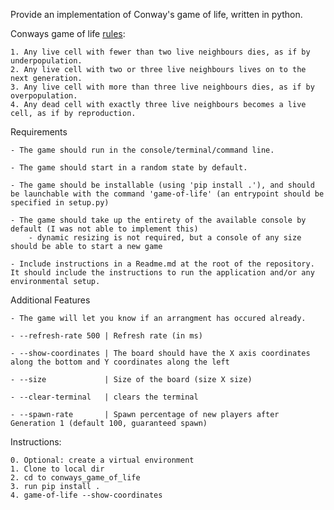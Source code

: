 Provide an implementation of Conway's game of life, written in python.

Conways game of life [rules](https://playgameoflife.com/info):

    1. Any live cell with fewer than two live neighbours dies, as if by underpopulation.
    2. Any live cell with two or three live neighbours lives on to the next generation.
    3. Any live cell with more than three live neighbours dies, as if by overpopulation.
    4. Any dead cell with exactly three live neighbours becomes a live cell, as if by reproduction.	

Requirements

	- The game should run in the console/terminal/command line.

	- The game should start in a random state by default.

	- The game should be installable (using 'pip install .'), and should be launchable with the command 'game-of-life' (an entrypoint should be specified in setup.py)

	- The game should take up the entirety of the available console by default (I was not able to implement this)
		- dynamic resizing is not required, but a console of any size should be able to start a new game

	- Include instructions in a Readme.md at the root of the repository. It should include the instructions to run the application and/or any environmental setup.

Additional Features

	- The game will let you know if an arrangment has occured already.

	- --refresh-rate 500 | Refresh rate (in ms)

	- --show-coordinates | The board should have the X axis coordinates along the bottom and Y coordinates along the left

	- --size             | Size of the board (size X size)

	- --clear-terminal   | clears the terminal

	- --spawn-rate       | Spawn percentage of new players after Generation 1 (default 100, guaranteed spawn)

Instructions:

    0. Optional: create a virtual environment 
	1. Clone to local dir
	2. cd to conways_game_of_life
	3. run pip install .
	4. game-of-life --show-coordinates

